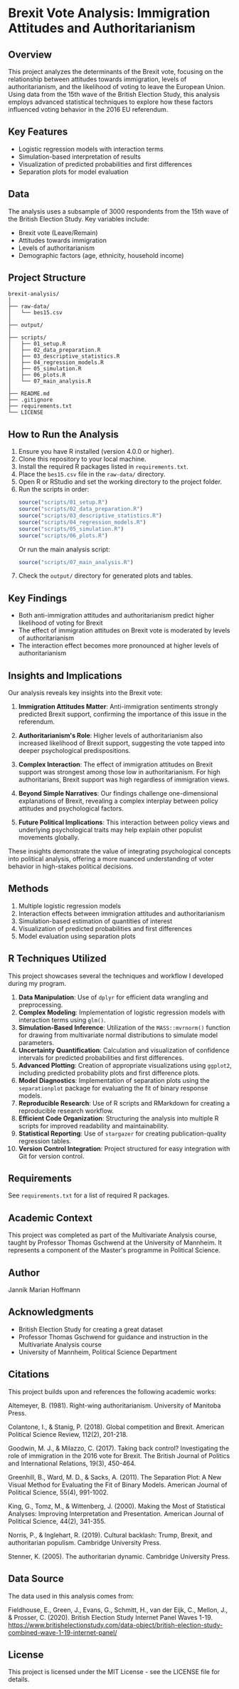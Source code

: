 
# Brexit Vote Analysis: Immigration Attitudes and Authoritarianism

## Overview

This project analyzes the determinants of the Brexit vote, focusing on the relationship between attitudes towards immigration, levels of authoritarianism, and the likelihood of voting to leave the European Union. Using data from the 15th wave of the British Election Study, this analysis employs advanced statistical techniques to explore how these factors influenced voting behavior in the 2016 EU referendum.

## Key Features

- Logistic regression models with interaction terms
- Simulation-based interpretation of results
- Visualization of predicted probabilities and first differences
- Separation plots for model evaluation

## Data

The analysis uses a subsample of 3000 respondents from the 15th wave of the British Election Study. Key variables include:
- Brexit vote (Leave/Remain)
- Attitudes towards immigration
- Levels of authoritarianism
- Demographic factors (age, ethnicity, household income)

## Project Structure

```
brexit-analysis/
│
├── raw-data/
│   └── bes15.csv
│
├── output/
│
├── scripts/
│   ├── 01_setup.R
│   ├── 02_data_preparation.R
│   ├── 03_descriptive_statistics.R
│   ├── 04_regression_models.R
│   ├── 05_simulation.R
│   ├── 06_plots.R
│   └── 07_main_analysis.R
│
├── README.md
├── .gitignore
├── requirements.txt
└── LICENSE
```

## How to Run the Analysis

1. Ensure you have R installed (version 4.0.0 or higher).
2. Clone this repository to your local machine.
3. Install the required R packages listed in `requirements.txt`.
4. Place the `bes15.csv` file in the `raw-data/` directory.
5. Open R or RStudio and set the working directory to the project folder.
6. Run the scripts in order:
   ```R
   source("scripts/01_setup.R")
   source("scripts/02_data_preparation.R")
   source("scripts/03_descriptive_statistics.R")
   source("scripts/04_regression_models.R")
   source("scripts/05_simulation.R")
   source("scripts/06_plots.R")
   ```
   Or run the main analysis script:
   ```R
   source("scripts/07_main_analysis.R")
   ```
7. Check the `output/` directory for generated plots and tables.

## Key Findings

- Both anti-immigration attitudes and authoritarianism predict higher likelihood of voting for Brexit
- The effect of immigration attitudes on Brexit vote is moderated by levels of authoritarianism
- The interaction effect becomes more pronounced at higher levels of authoritarianism

## Insights and Implications

Our analysis reveals key insights into the Brexit vote:

1. **Immigration Attitudes Matter**: Anti-immigration sentiments strongly predicted Brexit support, confirming the importance of this issue in the referendum.

2. **Authoritarianism's Role**: Higher levels of authoritarianism also increased likelihood of Brexit support, suggesting the vote tapped into deeper psychological predispositions.

3. **Complex Interaction**: The effect of immigration attitudes on Brexit support was strongest among those low in authoritarianism. For high authoritarians, Brexit support was high regardless of immigration views.

4. **Beyond Simple Narratives**: Our findings challenge one-dimensional explanations of Brexit, revealing a complex interplay between policy attitudes and psychological factors.

5. **Future Political Implications**: This interaction between policy views and underlying psychological traits may help explain other populist movements globally.

These insights demonstrate the value of integrating psychological concepts into political analysis, offering a more nuanced understanding of voter behavior in high-stakes political decisions.
## Methods

1. Multiple logistic regression models
2. Interaction effects between immigration attitudes and authoritarianism
3. Simulation-based estimation of quantities of interest
4. Visualization of predicted probabilities and first differences
5. Model evaluation using separation plots

## R Techniques Utilized

This project showcases several the techniques and workflow I developed during my program.

1. **Data Manipulation**:  Use of `dplyr` for efficient data wrangling and preprocessing.
2. **Complex Modeling**: Implementation of logistic regression models with interaction terms using `glm()`.
3. **Simulation-Based Inference**: Utilization of the `MASS::mvrnorm()` function for drawing from multivariate normal distributions to simulate model parameters.
4. **Uncertainty Quantification**: Calculation and visualization of confidence intervals for predicted probabilities and first differences.
5. **Advanced Plotting**: Creation of appropriate visualizations using `ggplot2`, including predicted probability plots and first difference plots.
6. **Model Diagnostics**: Implementation of separation plots using the `separationplot` package for evaluating the fit of binary response models.
7. **Reproducible Research**: Use of R scripts and RMarkdown for creating a reproducible research workflow.
8. **Efficient Code Organization**: Structuring the analysis into multiple R scripts for improved readability and maintainability.
9. **Statistical Reporting**: Use of `stargazer` for creating publication-quality regression tables.
10. **Version Control Integration**: Project structured for easy integration with Git for version control.

## Requirements

See `requirements.txt` for a list of required R packages.

## Academic Context

This project was completed as part of the Multivariate Analysis course, taught by Professor Thomas Gschwend at the University of Mannheim. It represents a component of the Master's programme in Political Science.

## Author

Jannik Marian Hoffmann

## Acknowledgments

- British Election Study for creating a great dataset
- Professor Thomas Gschwend for guidance and instruction in the Multivariate Analysis course
- University of Mannheim, Political Science Department

## Citations

This project builds upon and references the following academic works:

Altemeyer, B. (1981). Right-wing authoritarianism. University of Manitoba Press.

Colantone, I., & Stanig, P. (2018). Global competition and Brexit. American Political Science Review, 112(2), 201-218.

Goodwin, M. J., & Milazzo, C. (2017). Taking back control? Investigating the role of immigration in the 2016 vote for Brexit. The British Journal of Politics and International Relations, 19(3), 450-464.

Greenhill, B., Ward, M. D., & Sacks, A. (2011). The Separation Plot: A New Visual Method for Evaluating the Fit of Binary Models. American Journal of Political Science, 55(4), 991-1002.

King, G., Tomz, M., & Wittenberg, J. (2000). Making the Most of Statistical Analyses: Improving Interpretation and Presentation. American Journal of Political Science, 44(2), 341-355.

Norris, P., & Inglehart, R. (2019). Cultural backlash: Trump, Brexit, and authoritarian populism. Cambridge University Press.

Stenner, K. (2005). The authoritarian dynamic. Cambridge University Press.

## Data Source

The data used in this analysis comes from:

Fieldhouse, E., Green, J., Evans, G., Schmitt, H., van der Eijk, C., Mellon, J., & Prosser, C. (2020). British Election Study Internet Panel Waves 1-19. https://www.britishelectionstudy.com/data-object/british-election-study-combined-wave-1-19-internet-panel/

## License

This project is licensed under the MIT License - see the LICENSE file for details.
